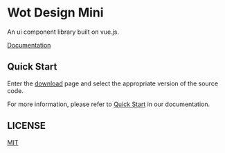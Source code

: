 # Wot Design Mini

An ui component library built on vue.js.

[Documentation](http://jdftf.top/wot-design-mini/)


## Quick Start

Enter the [download](https://github.com/jd-ftf/wot-design-mini/releases) page and select the appropriate version of the source code.


For more information, please refer to [Quick Start](http://jdftf.top/wot-design-mini/#/components/quickUse) in our documentation.


## LICENSE

[MIT](https://github.com/jd-ftf/wot-design-mini/blob/dev/LICENSE)
